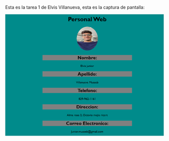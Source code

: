 Esta es la tarea 1 de Elvis Villanueva, esta es la captura de pantalla:

![Mi captura de pantalla](web.png)